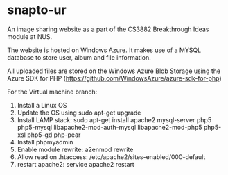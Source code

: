 snapto-ur
=========

An image sharing website as a part of the CS3882 Breakthrough Ideas module at NUS.

The website is hosted on Windows Azure. It makes use of a MYSQL database to store user, album and file information.

All uploaded files are stored on the Windows Azure Blob Storage using the Azure SDK for PHP (https://github.com/WindowsAzure/azure-sdk-for-php)


For the Virtual machine branch:

1. Install a Linux OS
2. Update the OS using sudo apt-get upgrade
3. Install LAMP stack: sudo apt-get install apache2 mysql-server php5 php5-mysql libapache2-mod-auth-mysql libapache2-mod-php5 php5-xsl php5-gd php-pear
4. Install phpmyadmin
5. Enable module rewrite: a2enmod rewrite
6. Allow read on .htaccess: /etc/apache2/sites-enabled/000-default
7. restart apache2: service apache2 restart
